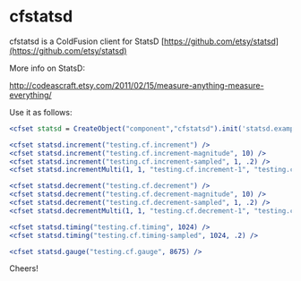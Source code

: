 # cfstatsd #

cfstatsd is a ColdFusion client for StatsD [https://github.com/etsy/statsd](https://github.com/etsy/statsd)

More info on StatsD:

http://codeascraft.etsy.com/2011/02/15/measure-anything-measure-everything/

Use it as follows:

```cfm
<cfset statsd = CreateObject("component","cfstatsd").init('statsd.example.com', 8125) />

<cfset statsd.increment("testing.cf.increment") />
<cfset statsd.increment("testing.cf.increment-magnitude", 10) />
<cfset statsd.increment("testing.cf.increment-sampled", 1, .2) />
<cfset statsd.incrementMulti(1, 1, "testing.cf.increment-1", "testing.cf.increment-2", "testing.cf.increment-3") />

<cfset statsd.decrement("testing.cf.decrement") />
<cfset statsd.decrement("testing.cf.decrement-magnitude", 10) />
<cfset statsd.decrement("testing.cf.decrement-sampled", 1, .2) />
<cfset statsd.decrementMulti(1, 1, "testing.cf.decrement-1", "testing.cf.decrement-2", "testing.cf.decrement-3") />

<cfset statsd.timing("testing.cf.timing", 1024) />
<cfset statsd.timing("testing.cf.timing-sampled", 1024, .2) />

<cfset statsd.gauge("testing.cf.gauge", 8675) />
```

Cheers!
